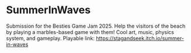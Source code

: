# SummerInWaves
Submission for the Besties Game Jam 2025. Help the visitors of the beach by playing a marbles-based game with them! Cool art, music, physics system, and gameplay.
Playable link: https://stagandseek.itch.io/summer-in-waves
